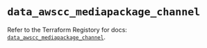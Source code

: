 # `data_awscc_mediapackage_channel`

Refer to the Terraform Registory for docs: [`data_awscc_mediapackage_channel`](https://registry.terraform.io/providers/hashicorp/awscc/0.70.0/docs/data-sources/mediapackage_channel).
